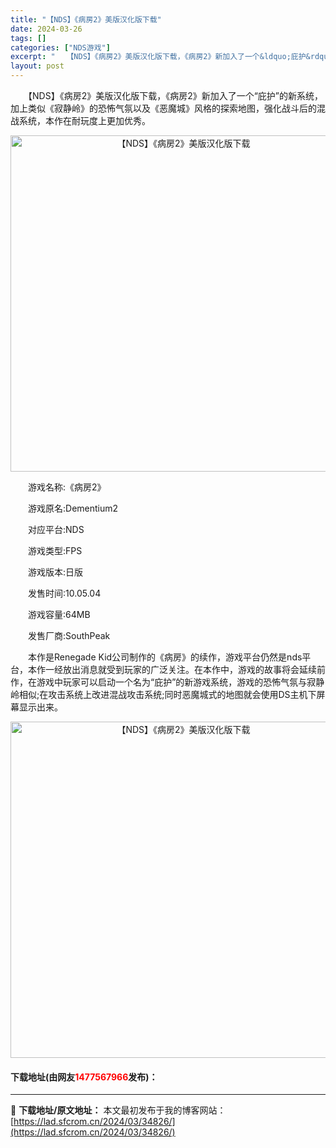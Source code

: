 ```yaml
---
title: "【NDS】《病房2》美版汉化版下载"
date: 2024-03-26
tags: []
categories: ["NDS游戏"]
excerpt: "　　【NDS】《病房2》美版汉化版下载，《病房2》新加入了一个&ldquo;庇护&rdquo;的新系统，加上类似《寂静岭》的恐怖气氛以及《恶魔城》风格的探索地图，强化战斗后的混战系统，本作在耐玩度上更加优秀。 　　游戏名称:《病房2》 　　游戏原名:Dementium2 　　对应平台:NDS 　　游&hellip;"
layout: post
---
```


 <p>　　【NDS】《病房2》美版汉化版下载，《病房2》新加入了一个&ldquo;庇护&rdquo;的新系统，加上类似《寂静岭》的恐怖气氛以及《恶魔城》风格的探索地图，强化战斗后的混战系统，本作在耐玩度上更加优秀。</p> <p align="center"><img align="" border="0" src="https://lad.sfcrom.cn/wp-content/uploads/2024/03/20240326_660229aa5ad31.png" width="538" alt="【NDS】《病房2》美版汉化版下载" /></p> <p>　　游戏名称:《病房2》</p> <p>　　游戏原名:Dementium2</p> <p>　　对应平台:NDS</p> <p>　　游戏类型:FPS</p> <p>　　游戏版本:日版</p> <p>　　发售时间:10.05.04</p> <p>　　游戏容量:64MB</p> <p>　　发售厂商:SouthPeak</p> <p>　　本作是Renegade Kid公司制作的《病房》的续作，游戏平台仍然是nds平台，本作一经放出消息就受到玩家的广泛关注。在本作中，游戏的故事将会延续前作，在游戏中玩家可以启动一个名为&ldquo;庇护&rdquo;的新游戏系统，游戏的恐怖气氛与寂静岭相似;在攻击系统上改进混战攻击系统;同时恶魔城式的地图就会使用DS主机下屏幕显示出来。</p> <p align="center"><img align="" border="0" src="https://lad.sfcrom.cn/wp-content/uploads/2024/03/20240326_660229ab37d6e.png" width="538" alt="【NDS】《病房2》美版汉化版下载" /></p> <p><h4>下载地址(由网友<font color="red">1477567966</font>发布)：</h4></p> 

---
📖 **下载地址/原文地址：** 本文最初发布于我的博客网站：[https://lad.sfcrom.cn/2024/03/34826/](https://lad.sfcrom.cn/2024/03/34826/)
